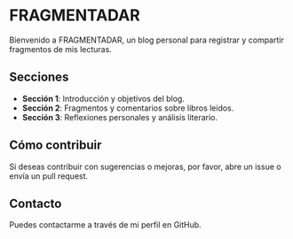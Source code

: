 # FRAGMENTADAR

Bienvenido a FRAGMENTADAR, un blog personal para registrar y compartir fragmentos de mis lecturas.

## Secciones

- **Sección 1**: Introducción y objetivos del blog.
- **Sección 2**: Fragmentos y comentarios sobre libros leídos.
- **Sección 3**: Reflexiones personales y análisis literario.

## Cómo contribuir

Si deseas contribuir con sugerencias o mejoras, por favor, abre un issue o envía un pull request.

## Contacto

Puedes contactarme a través de mi perfil en GitHub.
